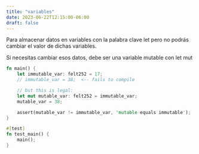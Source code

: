 ```yaml
---
title: "variables"
date: 2023-06-22T12:15:00-06:00
draft: false
---
```


Para almacenar datos en variables con la palabra clave let pero no podrás cambiar el valor de dichas variables.

Si necesitas cambiar esos datos, debe ser una variable mutable con let mut

```rust {.codebox}
fn main() {
    let immutable_var: felt252 = 17;
    // immutable_var = 38;  <-- fails to compile

    // but this is legal:
    let mut mutable_var: felt252 = immutable_var;
    mutable_var = 38;

    assert(mutable_var != immutable_var, 'mutable equals immutable');
}

#[test]
fn test_main() {
    main();
}
```

